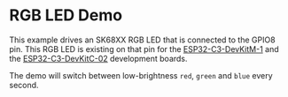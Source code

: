 # RGB LED Demo

This example drives an SK68XX RGB LED that is connected to the GPIO8 pin. This RGB LED
is existing on that pin for the [ESP32-C3-DevKitM-1](https://docs.espressif.com/projects/esp-idf/en/latest/esp32c3/hw-reference/esp32c3/user-guide-devkitm-1.html) and the
[ESP32-C3-DevKitC-02](https://docs.espressif.com/projects/esp-idf/en/latest/esp32c3/hw-reference/esp32c3/user-guide-devkitc-02.html) development boards.

The demo will switch between low-brightness `red`, `green` and `blue` every second.